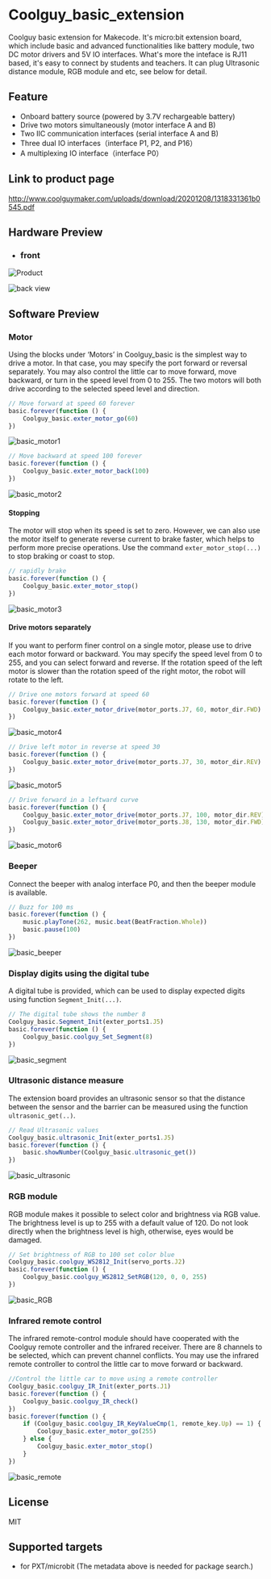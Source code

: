 # Coolguy_basic_extension

Coolguy basic extension for Makecode. It's micro:bit extension board, which include basic and advanced functionalities like battery module, two DC motor drivers and 5V IO interfaces. What's more the inteface is RJ11 based, it's easy to connect by students and teachers. It can plug Ultrasonic distance module, RGB module and etc, see below for detail. 

## Feature

- Onboard battery source (powered by 3.7V rechargeable battery)
- Drive two motors simultaneously (motor interface A and B)
- Two IIC communication interfaces (serial interface A and B)
- Three dual IO interfaces（interface P1, P2, and P16）
- A multiplexing IO interface（interface P0）

## Link to product page

http://www.coolguymaker.com/uploads/download/20201208/1318331361b0545.pdf

## Hardware Preview

- ### front

![Product](https://user-images.githubusercontent.com/34023728/99958245-007d8c80-2dc4-11eb-9b37-dc60b6a1a5b9.png)

![back view](https://user-images.githubusercontent.com/34023728/99958253-02dfe680-2dc4-11eb-87b9-5b9311b31110.png)

## Software Preview

### Motor

Using the blocks under ‘Motors’ in Coolguy_basic is the simplest way to drive a motor. In that case, you may specify the port forward or reversal separately. You may also control the little car to move forward, move backward, or turn in the speed level from 0 to 255. The two motors will both drive according to the selected speed level and direction. 

```typescript
// Move forward at speed 60 forever
basic.forever(function () {						
    Coolguy_basic.exter_motor_go(60)				
})
```

![basic_motor1](https://user-images.githubusercontent.com/34023728/101271897-25a9cc00-37c2-11eb-9b09-7c28076c81c6.png)

```typescript
// Move backward at speed 100 forever
basic.forever(function () {						
    Coolguy_basic.exter_motor_back(100)	
})
```

![basic_motor2](https://user-images.githubusercontent.com/34023728/101271898-280c2600-37c2-11eb-9bf3-c926db4e0ff8.png)

#### Stopping

The motor will stop when its speed is set to zero. However, we can also use the motor itself to generate reverse current to brake faster, which helps to perform more precise operations. Use the command `exter_motor_stop(...)` to stop braking or coast to stop.

```typescript
// rapidly brake
basic.forever(function () {		
	Coolguy_basic.exter_motor_stop()
})
```

![basic_motor3](https://user-images.githubusercontent.com/34023728/99958398-4c303600-2dc4-11eb-9ee5-e6c6ff0e5e7a.png)

#### Drive motors separately

If you want to perform finer control on a single motor, please use to drive each motor forward or backward. You may specify the speed level from 0 to 255, and you can select forward and reverse. If the rotation speed of the left motor is slower than the rotation speed of the right motor, the robot will rotate to the left.

```typescript
// Drive one motors forward at speed 60
basic.forever(function () {	
	Coolguy_basic.exter_motor_drive(motor_ports.J7, 60, motor_dir.FWD)
})
```

![basic_motor4](https://user-images.githubusercontent.com/34023728/99958414-4f2b2680-2dc4-11eb-9e76-bae8106c778e.png)

```typescript
// Drive left motor in reverse at speed 30
basic.forever(function () {	
	Coolguy_basic.exter_motor_drive(motor_ports.J7, 30, motor_dir.REV)
})
```

![basic_motor5](https://user-images.githubusercontent.com/34023728/99958422-52bead80-2dc4-11eb-8a6b-a7775c65ff2b.png)



```typescript
// Drive forward in a leftward curve
basic.forever(function () {	
	Coolguy_basic.exter_motor_drive(motor_ports.J7, 100, motor_dir.REV)	
	Coolguy_basic.exter_motor_drive(motor_ports.J8, 130, motor_dir.FWD)
})
```

![basic_motor6](https://user-images.githubusercontent.com/34023728/101271900-2b9fad00-37c2-11eb-82cb-ecae46d163f0.png)

### Beeper

Connect the beeper with analog interface P0, and then the beeper module is available.

```typescript
// Buzz for 100 ms
basic.forever(function () {
	music.playTone(262, music.beat(BeatFraction.Whole))			
	basic.pause(100)
})
```

![basic_beeper](https://user-images.githubusercontent.com/34023728/99958569-931e2b80-2dc4-11eb-9c91-ee6bfc1073a9.png)

### Display digits using the digital tube

A digital tube is provided, which can be used to display expected digits using function `Segment_Init(...)`.

```typescript
// The digital tube shows the number 8
Coolguy_basic.Segment_Init(exter_ports1.J5)				
basic.forever(function () {						
    Coolguy_basic.coolguy_Set_Segment(8)					
})
```

![basic_segment](https://user-images.githubusercontent.com/34023728/99958600-a29d7480-2dc4-11eb-922c-2c3c841291a7.png)

### Ultrasonic distance measure

The extension board provides an ultrasonic sensor so that the distance between the sensor and the barrier can be measured using the function `ultrasonic_get(..)`. 

```typescript
// Read Ultrasonic values
Coolguy_basic.ultrasonic_Init(exter_ports1.J5)				
basic.forever(function () {						
    basic.showNumber(Coolguy_basic.ultrasonic_get())			
})
```

![basic_ultrasonic](https://user-images.githubusercontent.com/34023728/99958636-b0eb9080-2dc4-11eb-85e0-8c322ec71828.png)

### RGB module

RGB module makes it possible to select color and brightness via RGB value. The brightness level is up to 255 with a default value of 120. Do not look directly when the brightness level is high, otherwise, eyes would be damaged. 

```typescript
// Set brightness of RGB to 100 set color blue
Coolguy_basic.coolguy_WS2812_Init(servo_ports.J2)
basic.forever(function () {
    Coolguy_basic.coolguy_WS2812_SetRGB(120, 0, 0, 255)
})
```

![basic_RGB](https://user-images.githubusercontent.com/34023728/99958669-c2349d00-2dc4-11eb-8d41-68e68d1f749e.png)

### Infrared remote control

The infrared remote-control module should have cooperated with the Coolguy remote controller and the infrared receiver. There are 8 channels to be selected, which can prevent channel conflicts. You may use the infrared remote controller to control the little car to move forward or backward.

```typescript
//Control the little car to move using a remote controller
Coolguy_basic.coolguy_IR_Init(exter_ports.J1)
basic.forever(function () {
    Coolguy_basic.coolguy_IR_check()
})
basic.forever(function () {
    if (Coolguy_basic.coolguy_IR_KeyValueCmp(1, remote_key.Up) == 1) {
        Coolguy_basic.exter_motor_go(255)
    } else {
        Coolguy_basic.exter_motor_stop()
    }
})
```

![basic_remote](https://user-images.githubusercontent.com/34023728/99958698-d11b4f80-2dc4-11eb-95f7-77eb5b466696.png)

## License

MIT

## Supported targets

* for PXT/microbit (The metadata above is needed for package search.)

